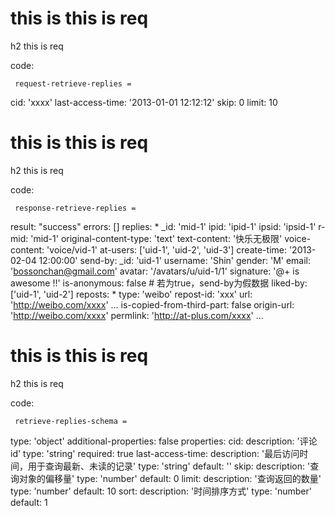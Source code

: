 # this is this is req

h2 this is req

code:

     request-retrieve-replies =
  cid: 'xxxx'
  last-access-time: '2013-01-01 12:12:12'
  skip: 0
  limit: 10


# this is this is req

h2 this is req

code:

     response-retrieve-replies =
  result: "success"
  errors: []
  replies:
    * _id: 'mid-1'
      ipid: 'ipid-1'
      ipsid: 'ipsid-1'
      r-mid: 'mid-1'
      original-content-type: 'text'
      text-content: '快乐无极限'
      voice-content: 'voice/vid-1'
      at-users: ['uid-1', 'uid-2', 'uid-3']
      create-time: '2013-02-04 12:00:00'
      send-by:
        _id: 'uid-1'
        username: 'Shin'
        gender: 'M'
        email: 'bossonchan@gmail.com'
        avatar: '/avatars/u/uid-1/1'
        signature: '@+ is awesome !!'
      is-anonymous: false # 若为true，send-by为假数据
      liked-by: ['uid-1', 'uid-2']
      reposts:
        * type: 'weibo'
          repost-id: 'xxx'
          url: 'http://weibo.com/xxxx'
        ...
      is-copied-from-third-part: false
      origin-url: 'http://weibo.com/xxxx'
      permlink: 'http://at-plus.com/xxxx'
    ...


# this is this is req

h2 this is req

code:

     retrieve-replies-schema =
  type: 'object'
  additional-properties: false
  properties:
    cid:
      description: '评论id'
      type: 'string'
      required: true
    last-access-time:
      description: '最后访问时间，用于查询最新、未读的记录'
      type: 'string'
      default: ''
    skip:
      description: '查询对象的偏移量'
      type: 'number'
      default: 0
    limit:
      description: '查询返回的数量'
      type: 'number'
      default: 10
    sort:
      description: '时间排序方式'
      type: 'number'
      default: 1


